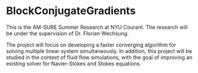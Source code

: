 # BlockConjugateGradients
This is the AM-SURE Summer Research at NYU Courant. The research will be under the supervision of Dr. Florian Wechsung.

The project will focus on developing a faster converging algorithm for solving multiple linear system simultaneously. In addition, this project will be studied in the context of fluid flow simulations, with the goal of improving an existing solver for Navier-Stokes and Stokes equations.
